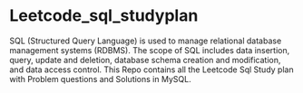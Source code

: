 # Leetcode_sql_studyplan
SQL (Structured Query Language) is used to manage relational database management systems (RDBMS). The scope of SQL includes data insertion, query, update and deletion, database schema creation and modification, and data access control.
This Repo contains all the Leetcode Sql Study plan with Problem questions and Solutions in MySQL.
